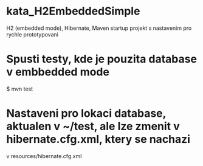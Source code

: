 # kata_H2EmbeddedSimple
H2 (embedded mode), Hibernate, Maven startup projekt s nastavenim pro rychle prototypovani

# Spusti testy, kde je pouzita database v embbedded mode
$ mvn test

# Nastaveni pro lokaci database, aktualen v ~/test, ale lze zmenit v hibernate.cfg.xml, ktery se nachazi
v resources/hibernate.cfg.xml

